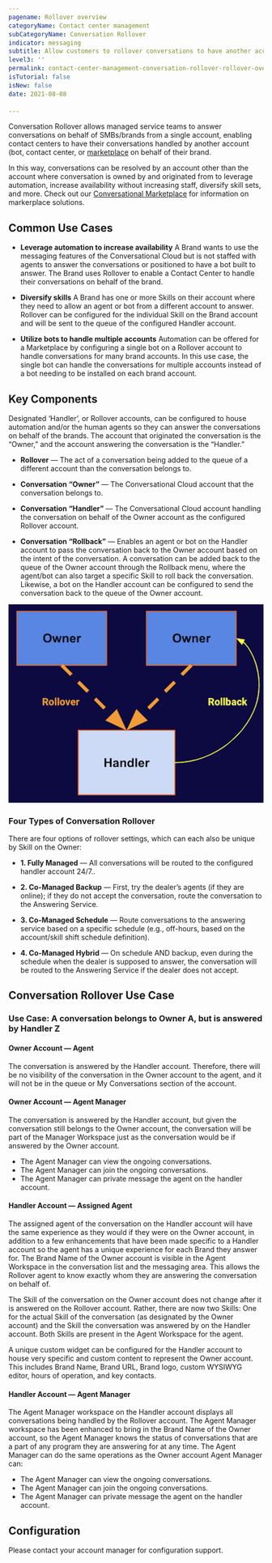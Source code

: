 ```yaml
---
pagename: Rollover overview
categoryName: Contact center management
subCategoryName: Conversation Rollover
indicator: messaging
subtitle: Allow customers to rollover conversations to have another account handle them on behalf of the brand 
level3: ''
permalink: contact-center-management-conversation-rollover-rollover-overview.html
isTutorial: false
isNew: false
date: 2021-08-08 

---
```

Conversation Rollover allows managed service teams to answer conversations on behalf of SMBs/brands from a single account, enabling contact centers to have their conversations handled by another account (bot, contact center, or [marketplace](/marketplace-solutions-conversational-marketplace-marketplace-overview.html) on behalf of their brand.  

In this way, conversations can be resolved by an account other than the account where conversation is owned by and originated from to leverage automation, increase availability without increasing staff, diversify skill sets, and more. Check out our [Conversational Marketplace](/marketplace-solutions-conversational-marketplace-marketplace-overview.html) for information on markerplace solutions. 

## Common Use Cases
* **Leverage automation to increase availability** A Brand wants to use the messaging features of the Conversational Cloud but is not staffed with agents to answer the conversations or positioned to have a bot built to answer. The Brand uses Rollover to enable a Contact Center to handle their conversations on behalf of the brand. 

* **Diversify skills** A Brand has one or more Skills on their account where they need to allow an agent or bot from a different account to answer. Rollover can be configured for the individual Skill on the Brand account and will be sent to the queue of the configured Handler account. 

* **Utilize bots to handle multiple accounts** Automation can be offered for a Marketplace by configuring a single bot on a Rollover account to handle conversations for many brand accounts. In this use case, the single bot can handle the conversations for multiple accounts instead of a bot needing to be installed on each brand account.

## Key Components
Designated ‘Handler’, or Rollover accounts, can be configured to house automation and/or the human agents so they can answer the conversations on behalf of the brands. The account that originated the conversation is the “Owner,” and the account answering the conversation is the “Handler.” 

* **Rollover** — The act of a conversation being added to the queue of a different account than the conversation belongs to. 

* **Conversation “Owner”** — The Conversational Cloud account that the conversation belongs to. 

* **Conversation “Handler”** — The Conversational Cloud account handling the conversation on behalf of the Owner account as the configured Rollover account.

* **Conversation “Rollback”** — Enables an agent or bot on the Handler account to pass the conversation back to the Owner account based on the intent of the conversation. A conversation can be added back to the queue of the Owner account through the Rollback menu, where the agent/bot can also target a specific Skill to roll back the conversation. Likewise, a bot on the Handler account can be configured to send the conversation back to the queue of the Owner account. 

![](/img/rollover-overview-1.png)

### Four Types of Conversation Rollover 
There are four options of rollover settings, which can each also be unique by Skill on the Owner:

* **1. Fully Managed** — All conversations will be routed to the configured handler account 24/7..
 
* **2. Co-Managed Backup** — First, try the dealer’s agents (if they are online); if they do not accept the conversation, route the conversation to the Answering Service. 
 
* **3. Co-Managed Schedule** — Route conversations to the answering service based on a specific schedule (e.g., off-hours, based on the account/skill shift schedule definition).
 
* **4. Co-Managed Hybrid** — On schedule AND backup, even during the schedule when the dealer is supposed to answer, the conversation will be routed to the Answering Service if the dealer does not accept.
 
## Conversation Rollover Use Case

### Use Case: A conversation belongs to Owner A, but is answered by Handler Z

#### Owner Account — Agent
The conversation is answered by the Handler account. Therefore, there will be no visibility of the conversation in the Owner account to the agent, and it will not be in the queue or My Conversations section of the account.  

#### Owner Account — Agent Manager
The conversation is answered by the Handler account, but given the conversation still belongs to the Owner account, the conversation will be part of the Manager Workspace just as the conversation would be if answered by the Owner account.  
 
* The Agent Manager can view the ongoing conversations.
* The Agent Manager can join the ongoing conversations. 
* The Agent Manager can private message the agent on the handler account. 

#### Handler Account — Assigned Agent
The assigned agent of the conversation on the Handler account will have the same experience as they would if they were on the Owner account, in addition to a few enhancements that have been made specific to a Handler account so the agent has a unique experience for each Brand they answer for. 
The Brand Name of the Owner account is visible in the Agent Workspace in the conversation list and the messaging area. This allows the Rollover agent to know exactly whom they are answering the conversation on behalf of.

The Skill of the conversation on the Owner account does not change after it is answered on the Rollover account. Rather, there are now two Skills: One for the actual Skill of the conversation (as designated by the Owner account) and the Skill the conversation was answered by on the Handler account. Both Skills are present in the Agent Workspace for the agent. 

A unique custom widget can be configured for the Handler account to house very specific and custom content to represent the Owner account. This includes Brand Name, Brand URL, Brand logo, custom WYSIWYG editor, hours of operation, and key contacts. 

#### Handler Account — Agent Manager

The Agent Manager workspace on the Handler account displays all conversations being handled by the Rollover account. The Agent Manager workspace has been enhanced to bring in the Brand Name of the Owner account, so the Agent Manager knows the status of conversations that are a part of any program they are answering for at any time. The Agent Manager can do the same operations as the Owner account Agent Manager can:

* The Agent Manager can view the ongoing conversations.
* The Agent Manager can join the ongoing conversations. 
* The Agent Manager can private message the agent on the handler account. 

## Configuration
Please contact your account manager for configuration support. 

